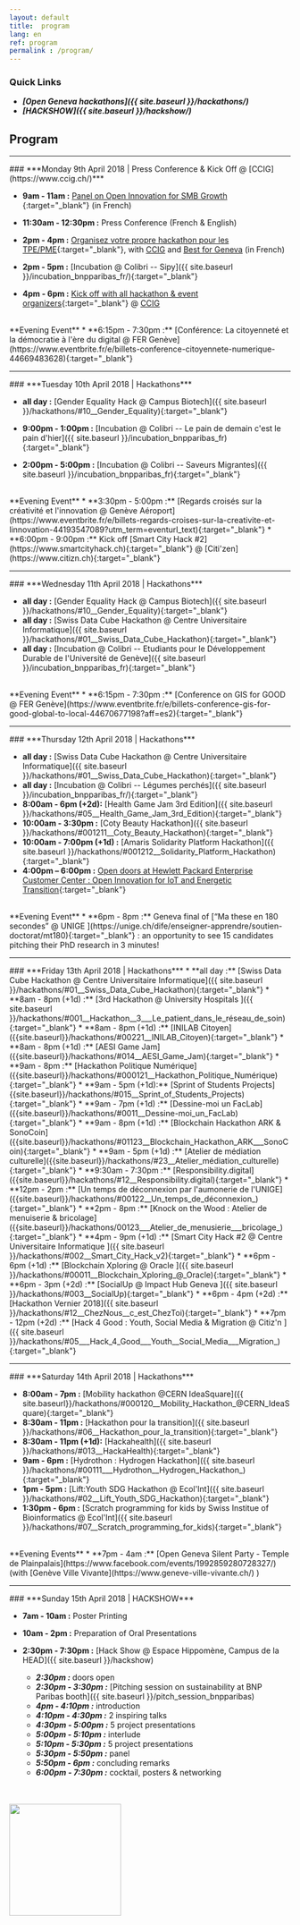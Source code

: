 ```yaml
---
layout: default
title:  program
lang: en
ref: program
permalink : /program/
---
```




### **Quick Links**
  * ***[Open Geneva hackathons]({{ site.baseurl }}/hackathons/)***
  * ***[HACKSHOW]({{ site.baseurl }}/hackshow/)***

## **Program**
<hr>
### ***Monday 9th April 2018 | Press Conference & Kick Off @ [CCIG](https://www.ccig.ch/)***


* **9am - 11am :** [Panel on Open Innovation for SMB Growth ](https://www.ccig.ch/agenda/2018/04/Linnovation-au-service-de-la-croissance-des-PME-Le-hackathon-pour-les-Nuls){:target="_blank"} (in French)
* **11:30am - 12:30pm :** Press Conference (French & English)

* **2pm - 4pm :** [Organisez votre propre hackathon pour les TPE/PME](https://www.ccig.ch/agenda/2018/04/Organisez-votre-propre-hackathon){:target="_blank"}, with [CCIG](https://www.ccig.ch/) and [Best for Geneva](https://bestforgeneva.ch/) (in French)
* **2pm - 5pm :** [Incubation @ Colibri -- Sipy]({{ site.baseurl }}/incubation_bnpparibas_fr/){:target="_blank"}
* **4pm - 6pm :** [Kick off with all hackathon & event organizers](https://www.eventbrite.fr/e/billets-kick-off-open-geneva-44792372191?aff=es2){:target="_blank"} @ [CCIG](https://www.ccig.ch/)

<br>
**Evening Event**
* **6:15pm - 7:30pm :** [Conférence: La citoyenneté et la démocratie à l'ère du digital @ FER Genève](https://www.eventbrite.fr/e/billets-conference-citoyennete-numerique-44669483628){:target="_blank"}


<br>

<hr>
### ***Tuesday 10th April 2018 | Hackathons***

* **all day :** [Gender Equality Hack @ Campus Biotech]({{ site.baseurl }}/hackathons/#10__Gender_Equality){:target="_blank"}

* **9:00pm - 1:00pm :** [Incubation @ Colibri -- Le pain de demain c'est le pain d'hier]({{ site.baseurl }}/incubation_bnpparibas_fr){:target="_blank"}
* **2:00pm - 5:00pm :** [Incubation @ Colibri -- Saveurs Migrantes]({{ site.baseurl }}/incubation_bnpparibas_fr){:target="_blank"}

<br>
**Evening Event**
* **3:30pm - 5:00pm :** [Regards croisés sur la créativité et l'innovation @ Genève Aéroport](https://www.eventbrite.fr/e/billets-regards-croises-sur-la-creativite-et-linnovation-44193547089?utm_term=eventurl_text){:target="_blank"}
* **6:00pm - 9:00pm :** Kick off [Smart City Hack #2](https://www.smartcityhack.ch){:target="_blank"} @ [Citi'zen](https://www.citizn.ch){:target="_blank"}
<br>
<hr>
### ***Wednesday 11th April 2018 | Hackathons***

* **all day :** [Gender Equality Hack @ Campus Biotech]({{ site.baseurl }}/hackathons/#10__Gender_Equality){:target="_blank"}
* **all day :** [Swiss Data Cube Hackathon @ Centre Universitaire Informatique]({{ site.baseurl }}/hackathons/#01__Swiss_Data_Cube_Hackathon){:target="_blank"}
* **all day :** [Incubation @ Colibri -- Etudiants pour le Développement Durable de l'Université de Genève]({{ site.baseurl }}/incubation_bnpparibas_fr){:target="_blank"}

<br>
**Evening Event**
* **6:15pm - 7:30pm :** [Conference on GIS for GOOD @ FER Genève](https://www.eventbrite.fr/e/billets-conference-gis-for-good-global-to-local-44670677198?aff=es2){:target="_blank"}


<br>
<hr>
### ***Thursday 12th April 2018 | Hackathons***

* **all day :** [Swiss Data Cube Hackathon @ Centre Universitaire Informatique]({{ site.baseurl }}/hackathons/#01__Swiss_Data_Cube_Hackathon){:target="_blank"}
* **all day :** [Incubation @ Colibri -- Légumes perchés]({{ site.baseurl }}/incubation_bnpparibas_fr/){:target="_blank"}
* **8:00am - 6pm (+2d):** [Health Game Jam 3rd Edition]({{ site.baseurl }}/hackathons/#05__Health_Game_Jam_3rd_Edition){:target="_blank"}
* **10:00am - 3:30pm :** [Coty Beauty Hackathon]({{ site.baseurl }}/hackathons/#001211__Coty_Beauty_Hackathon){:target="_blank"}
* **10:00am - 7:00pm (+1d) :** [Amaris Solidarity Platform Hackathon]({{ site.baseurl }}/hackathons/#001212__Solidarity_Platform_Hackathon){:target="_blank"}
* **4:00pm – 6:00pm :** [Open doors at Hewlett Packard Enterprise Customer Center : Open Innovation for IoT and Energetic Transition](https://www.eventbrite.fr/e/billets-portes-ouvertes-au-centre-clients-hpe-innovation-ouverte-dans-liot-et-la-transition-ecologique-44630337541?utm_term=eventurl_text){:target="_blank"}

<br>
**Evening Event**
* **6pm - 8pm :**  Geneva final of [“Ma these en 180 secondes” @ UNIGE ](https://unige.ch/dife/enseigner-apprendre/soutien-doctorat/mt180){:target="_blank"} : an opportunity to see 15 candidates pitching their PhD research in 3 minutes!


<br>
<hr>
### ***Friday 13th April 2018 | Hackathons***
* **all day :** [Swiss Data Cube Hackathon @ Centre Universitaire Informatique]({{ site.baseurl }}/hackathons/#01__Swiss_Data_Cube_Hackathon){:target="_blank"}
* **8am - 8pm (+1d) :** [3rd Hackathon @ University Hospitals ]({{ site.baseurl }}/hackathons/#001__Hackathon__3___Le_patient_dans_le_réseau_de_soin){:target="_blank"}
* **8am - 8pm (+1d) :** [INILAB Citoyen]({{site.baseurl}}/hackathons/#00221__INILAB_Citoyen){:target="_blank"}
* **8am - 8pm (+1d) :** [AESI Game Jam]({{site.baseurl}}/hackathons/#014__AESI_Game_Jam){:target="_blank"}
* **9am - 8pm :** [Hackathon Politique Numérique]({{site.baseurl}}/hackathons/#000121__Hackathon_Politique_Numérique){:target="_blank"}
* **9am - 5pm (+1d):** [Sprint of Students Projects]{{site.baseurl}}/hackathons/#015__Sprint_of_Students_Projects){:target="_blank"}
* **9am - 7pm (+1d) :** [Dessine-moi un FacLab]({{site.baseurl}}/hackathons/#0011__Dessine-moi_un_FacLab){:target="_blank"}
* **9am - 8pm (+1d) :** [Blockchain Hackathon ARK & SonoCoin]({{site.baseurl}}/hackathons/#01123__Blockchain_Hackathon_ARK___SonoCoin){:target="_blank"}
* **9am - 5pm (+1d) :** [Atelier de médiation culturelle]({{site.baseurl}}/hackathons/#23__Atelier_médiation_culturelle){:target="_blank"}
* **9:30am - 7:30pm :** [Responsibility.digital]({{site.baseurl}}/hackathons/#12__Responsibility.digital){:target="_blank"}
* **12pm - 2pm :** [Un temps de déconnexion par l'aumonerie de l'UNIGE]({{site.baseurl}}/hackathons/#00122__Un_temps_de_déconnexion_){:target="_blank"}
* **2pm - 8pm :** [Knock on the Wood : Atelier de menuiserie & bricolage]({{site.baseurl}}/hackathons/00123___Atelier_de_menusierie___bricolage_){:target="_blank"}
* **4pm - 9pm (+1d) :** [Smart City Hack #2 @ Centre Universitaire Informatique ]({{ site.baseurl }}/hackathons/#002__Smart_City_Hack_v2){:target="_blank"}
* **6pm - 6pm (+1d) :** [Blockchain Xploring @ Oracle ]({{ site.baseurl }}/hackathons/#00011__Blockchain_Xploring_@_Oracle){:target="_blank"}
* **6pm - 3pm (+2d) :** [SocialUp @ Impact Hub Geneva ]({{ site.baseurl }}/hackathons/#003__SocialUp){:target="_blank"}
* **6pm - 4pm (+2d) :** [Hackathon Vernier 2018]({{ site.baseurl }}/hackathons/#12__ChezNous__c_est_ChezToi){:target="_blank"}
* **7pm - 12pm (+2d) :** [Hack 4 Good : Youth, Social Media & Migration @ Citiz'n ]({{ site.baseurl }}/hackathons/#05___Hack_4_Good___Youth__Social_Media___Migration_){:target="_blank"}


<br>
<hr>
### ***Saturday 14th April 2018 | Hackathons***


* **8:00am - 7pm :** [Mobility hackathon @CERN IdeaSquare]({{ site.baseurl}}/hackathons/#000120__Mobility_Hackathon_@CERN_IdeaSquare){:target="_blank"}
* **8:30am - 11pm :** [Hackathon pour la transition]({{ site.baseurl }}/hackathons/#06__Hackathon_pour_la_transition){:target="_blank"}
* **8:30am - 11pm (+1d):** [Hackahealth]({{ site.baseurl }}/hackathons/#013__HackaHealth){:target="_blank"}
* **9am - 6pm :** [Hydrothon : Hydrogen Hackathon]({{ site.baseurl }}/hackathons/#00111___Hydrothon__Hydrogen_Hackathon_){:target="_blank"}
* **1pm - 5pm :** [Lift:Youth SDG Hackathon @ Ecol'Int]({{ site.baseurl }}/hackathons/#02__Lift_Youth_SDG_Hackathon){:target="_blank"}
* **1:30pm - 6pm :** [Scratch programming for kids by Swiss Institue of Bioinformatics @ Ecol'Int]({{ site.baseurl }}/hackathons/#07__Scratch_programming_for_kids){:target="_blank"}

<br>
**Evening Events**
* **7pm - 4am :** [Open Geneva Silent Party - Temple de Plainpalais](https://www.facebook.com/events/1992859280728327/) (with [Genève Ville Vivante](https://www.geneve-ville-vivante.ch/) )

<br>
<hr>
### ***Sunday 15th April 2018 | HACKSHOW***




* **7am - 10am :** Poster Printing
* **10am - 2pm :** Preparation of Oral Presentations

* **2:30pm - 7:30pm :** [Hack Show @ Espace Hippomène, Campus de la HEAD]({{ site.baseurl }}/hackshow)

  * ***2:30pm :*** doors open
  * ***2:30pm - 3:30pm :*** [Pitching session on sustainability at BNP Paribas booth]({{ site.baseurl }}/pitch_session_bnpparibas)
  * ***4pm - 4:10pm :*** introduction
  * ***4:10pm - 4:30pm :*** 2 inspiring talks
  * ***4:30pm - 5:00pm :*** 5 project presentations
  * ***5:00pm - 5:10pm :*** interlude
  * ***5:10pm - 5:30pm :*** 5 project presentations
  * ***5:30pm - 5:50pm :*** panel
  * ***5:50pm - 6pm :*** concluding remarks
  * ***6:00pm - 7:30pm :*** cocktail, posters & networking

<br><br>
<a href="{{ site.baseurl }}/hackshow" target="_blank"><img src="{{ site.baseurl }}/images/hackshow/visuel_hackshow.jpg" height="200" alt="" class="imgspace" /></a>
